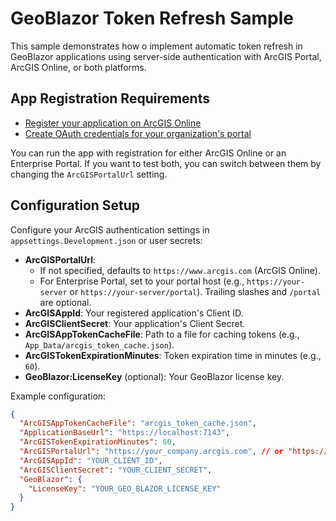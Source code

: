 # GeoBlazor Token Refresh Sample

This sample demonstrates how o implement automatic token refresh in GeoBlazor applications using server-side authentication with ArcGIS Portal, ArcGIS Online, or both platforms.

## App Registration Requirements
- [Register your application on ArcGIS Online](https://enterprise.arcgis.com/en/portal/latest/use/add-app-url.htm#REG_APP)
- [Create OAuth credentials for your organization's portal](https://developers.arcgis.com/documentation/security-and-authentication/app-authentication/tutorials/create-oauth-credentials-app-auth/)

You can run the app with registration for either ArcGIS Online or an Enterprise Portal. If you want to test both, you can switch between them by changing the `ArcGISPortalUrl` setting.

## Configuration Setup

Configure your ArcGIS authentication settings in `appsettings.Development.json` or user secrets:

- **ArcGISPortalUrl**:
  - If not specified, defaults to `https://www.arcgis.com` (ArcGIS Online).
  - For Enterprise Portal, set to your portal host (e.g., `https://your-server` or `https://your-server/portal`). Trailing slashes and `/portal` are optional.
- **ArcGISAppId**: Your registered application's Client ID.
- **ArcGISClientSecret**: Your application's Client Secret.
- **ArcGISAppTokenCacheFile**: Path to a file for caching tokens (e.g., `App_Data/arcgis_token_cache.json`).
- **ArcGISTokenExpirationMinutes**: Token expiration time in minutes (e.g., `60`).
- **GeoBlazor:LicenseKey** (optional): Your GeoBlazor license key.

Example configuration:
```json
{
  "ArcGISAppTokenCacheFile": "arcgis_token_cache.json",
  "ApplicationBaseUrl": "https://localhost:7143",
  "ArcGISTokenExpirationMinutes": 60,
  "ArcGISPortalUrl": "https://your_company.arcgis.com", // or "https://your_company.com/portal" for Enterprise
  "ArcGISAppId": "YOUR_CLIENT_ID",
  "ArcGISClientSecret": "YOUR_CLIENT_SECRET",
  "GeoBlazor": {
    "LicenseKey": "YOUR_GEO_BLAZOR_LICENSE_KEY"
  }
}
```

